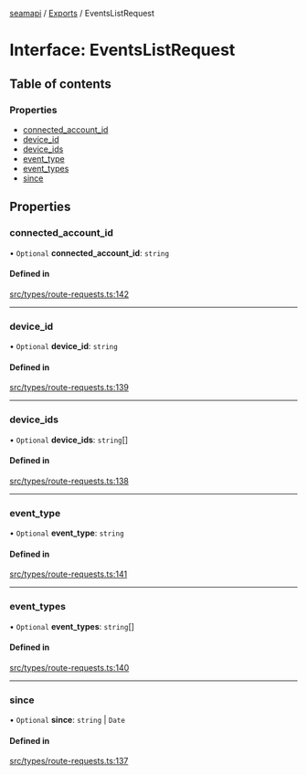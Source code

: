 [seamapi](../README.md) / [Exports](../modules.md) / EventsListRequest

# Interface: EventsListRequest

## Table of contents

### Properties

- [connected\_account\_id](EventsListRequest.md#connected_account_id)
- [device\_id](EventsListRequest.md#device_id)
- [device\_ids](EventsListRequest.md#device_ids)
- [event\_type](EventsListRequest.md#event_type)
- [event\_types](EventsListRequest.md#event_types)
- [since](EventsListRequest.md#since)

## Properties

### connected\_account\_id

• `Optional` **connected\_account\_id**: `string`

#### Defined in

[src/types/route-requests.ts:142](https://github.com/seamapi/javascript/blob/main/src/types/route-requests.ts#L142)

___

### device\_id

• `Optional` **device\_id**: `string`

#### Defined in

[src/types/route-requests.ts:139](https://github.com/seamapi/javascript/blob/main/src/types/route-requests.ts#L139)

___

### device\_ids

• `Optional` **device\_ids**: `string`[]

#### Defined in

[src/types/route-requests.ts:138](https://github.com/seamapi/javascript/blob/main/src/types/route-requests.ts#L138)

___

### event\_type

• `Optional` **event\_type**: `string`

#### Defined in

[src/types/route-requests.ts:141](https://github.com/seamapi/javascript/blob/main/src/types/route-requests.ts#L141)

___

### event\_types

• `Optional` **event\_types**: `string`[]

#### Defined in

[src/types/route-requests.ts:140](https://github.com/seamapi/javascript/blob/main/src/types/route-requests.ts#L140)

___

### since

• `Optional` **since**: `string` \| `Date`

#### Defined in

[src/types/route-requests.ts:137](https://github.com/seamapi/javascript/blob/main/src/types/route-requests.ts#L137)
